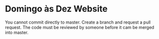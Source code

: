 # Domingo às Dez Website

You cannot commit directly to master. Create a branch and request a pull request. The code must be reviewed by someone before it cam be merged into master.
